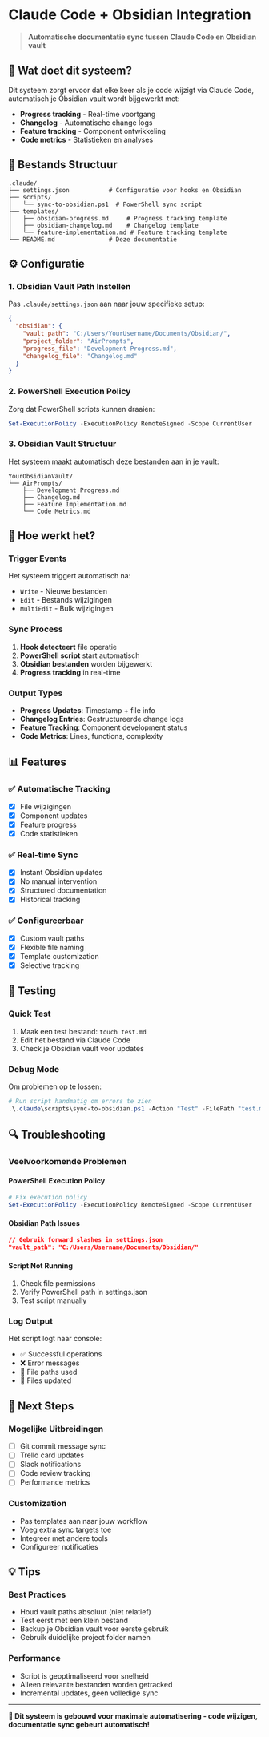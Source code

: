 # Claude Code + Obsidian Integration

> **Automatische documentatie sync tussen Claude Code en Obsidian vault**

## 🚀 Wat doet dit systeem?

Dit systeem zorgt ervoor dat elke keer als je code wijzigt via Claude Code, automatisch je Obsidian vault wordt bijgewerkt met:

- **Progress tracking** - Real-time voortgang
- **Changelog** - Automatische change logs
- **Feature tracking** - Component ontwikkeling
- **Code metrics** - Statistieken en analyses

## 📁 Bestands Structuur

```
.claude/
├── settings.json           # Configuratie voor hooks en Obsidian
├── scripts/
│   └── sync-to-obsidian.ps1  # PowerShell sync script
├── templates/
│   ├── obsidian-progress.md     # Progress tracking template
│   ├── obsidian-changelog.md    # Changelog template
│   └── feature-implementation.md # Feature tracking template
└── README.md               # Deze documentatie
```

## ⚙️ Configuratie

### 1. Obsidian Vault Path Instellen

Pas `.claude/settings.json` aan naar jouw specifieke setup:

```json
{
  "obsidian": {
    "vault_path": "C:/Users/YourUsername/Documents/Obsidian/",
    "project_folder": "AirPrompts",
    "progress_file": "Development Progress.md",
    "changelog_file": "Changelog.md"
  }
}
```

### 2. PowerShell Execution Policy

Zorg dat PowerShell scripts kunnen draaien:

```powershell
Set-ExecutionPolicy -ExecutionPolicy RemoteSigned -Scope CurrentUser
```

### 3. Obsidian Vault Structuur

Het systeem maakt automatisch deze bestanden aan in je vault:

```
YourObsidianVault/
└── AirPrompts/
    ├── Development Progress.md
    ├── Changelog.md
    ├── Feature Implementation.md
    └── Code Metrics.md
```

## 🔧 Hoe werkt het?

### Trigger Events

Het systeem triggert automatisch na:

- `Write` - Nieuwe bestanden
- `Edit` - Bestands wijzigingen
- `MultiEdit` - Bulk wijzigingen

### Sync Process

1. **Hook detecteert** file operatie
2. **PowerShell script** start automatisch
3. **Obsidian bestanden** worden bijgewerkt
4. **Progress tracking** in real-time

### Output Types

- **Progress Updates**: Timestamp + file info
- **Changelog Entries**: Gestructureerde change logs
- **Feature Tracking**: Component development status
- **Code Metrics**: Lines, functions, complexity

## 📊 Features

### ✅ Automatische Tracking

- [x] File wijzigingen
- [x] Component updates
- [x] Feature progress
- [x] Code statistieken

### ✅ Real-time Sync

- [x] Instant Obsidian updates
- [x] No manual intervention
- [x] Structured documentation
- [x] Historical tracking

### ✅ Configureerbaar

- [x] Custom vault paths
- [x] Flexible file naming
- [x] Template customization
- [x] Selective tracking

## 🧪 Testing

### Quick Test

1. Maak een test bestand: `touch test.md`
2. Edit het bestand via Claude Code
3. Check je Obsidian vault voor updates

### Debug Mode

Om problemen op te lossen:

```powershell
# Run script handmatig om errors te zien
.\.claude\scripts\sync-to-obsidian.ps1 -Action "Test" -FilePath "test.md"
```

## 🔍 Troubleshooting

### Veelvoorkomende Problemen

#### PowerShell Execution Policy

```powershell
# Fix execution policy
Set-ExecutionPolicy -ExecutionPolicy RemoteSigned -Scope CurrentUser
```

#### Obsidian Path Issues

```json
// Gebruik forward slashes in settings.json
"vault_path": "C:/Users/Username/Documents/Obsidian/"
```

#### Script Not Running

1. Check file permissions
2. Verify PowerShell path in settings.json
3. Test script manually

### Log Output

Het script logt naar console:

- ✅ Successful operations
- ❌ Error messages
- 📁 File paths used
- 📝 Files updated

## 🎯 Next Steps

### Mogelijke Uitbreidingen

- [ ] Git commit message sync
- [ ] Trello card updates
- [ ] Slack notifications
- [ ] Code review tracking
- [ ] Performance metrics

### Customization

- Pas templates aan naar jouw workflow
- Voeg extra sync targets toe
- Integreer met andere tools
- Configureer notificaties

## 💡 Tips

### Best Practices

- Houd vault paths absoluut (niet relatief)
- Test eerst met een klein bestand
- Backup je Obsidian vault voor eerste gebruik
- Gebruik duidelijke project folder namen

### Performance

- Script is geoptimaliseerd voor snelheid
- Alleen relevante bestanden worden getracked
- Incremental updates, geen volledige sync

---

**🤖 Dit systeem is gebouwd voor maximale automatisering - code wijzigen, documentatie sync gebeurt automatisch!**
